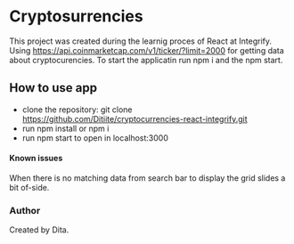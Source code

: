 # Cryptosurrencies
This project was created during the learnig proces of React at Integrify.
Using https://api.coinmarketcap.com/v1/ticker/?limit=2000 for getting data about cryptocurencies.
To start the applicatin run npm i and the npm start.

## How to use app
* clone the repository: git clone https://github.com/Ditiite/cryptocurrencies-react-integrify.git
* run npm install or npm i
* run npm start to open in localhost:3000

#### Known issues
When there is no matching data from search bar to display the grid slides a bit of-side.

### Author
Created by Dita.
